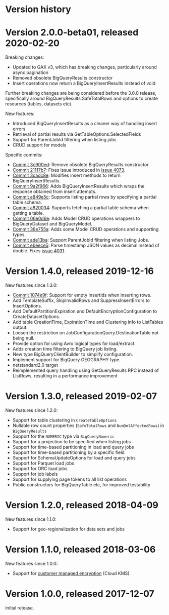 # Version history

# Version 2.0.0-beta01, released 2020-02-20

Breaking changes:

- Updated to GAX v3, which has breaking changes, particularly around async pagination
- Removed obsolete BigQueryResults constructor
- Insert operations now return a BigQueryInsertResults instead of void

Further breaking changes are being considered before the 3.0.0
release, specifically around BigQueryResults.SafeTotalRows and
options to create resources (tables, datasets etc).

New features:

- Introduced BigQueryInsertResults as a cleaner way of handling insert errors
- Retrieval of partial results via GetTableOptions.SelectedFields
- Support for ParentJobId filtering when listing jobs
- CRUD support for models

Specific commits:

- [Commit 3c900ed](https://github.com/googleapis/google-cloud-dotnet/commit/3c900ed): Remove obsolete BigQueryResults constructor
- [Commit 21117b7](https://github.com/googleapis/google-cloud-dotnet/commit/21117b7): Fixes issue introduced in [issue 4073](https://github.com/googleapis/google-cloud-dotnet/issues/4073).
- [Commit 3cadc8e](https://github.com/googleapis/google-cloud-dotnet/commit/3cadc8e): Modifies insert methods to return BigQueryInsertResults.
- [Commit 9a2f966](https://github.com/googleapis/google-cloud-dotnet/commit/9a2f966): Adds BigQueryInsertResults which wraps the response obtained from insert attempts.
- [Commit a849e5c](https://github.com/googleapis/google-cloud-dotnet/commit/a849e5c): Supports listing partial rows by specifying a partial table schema.
- [Commit a820034](https://github.com/googleapis/google-cloud-dotnet/commit/a820034): Supports fetching a partial table schema when getting a table.
- [Commit 06e0d6e](https://github.com/googleapis/google-cloud-dotnet/commit/06e0d6e): Adds Model CRUD operations wrappers to BigQueryDataset and BigQueryModel.
- [Commit 38e755a](https://github.com/googleapis/google-cloud-dotnet/commit/38e755a): Adds some Model CRUD operations and supporting types.
- [Commit ade13ba](https://github.com/googleapis/google-cloud-dotnet/commit/ade13ba): Support ParentJobId filtering when listing Jobs.
- [Commit ebeece5](https://github.com/googleapis/google-cloud-dotnet/commit/ebeece5): Parse timestamp JSON values as decimal instead of double. Fixes [issue 4031](https://github.com/googleapis/google-cloud-dotnet/issues/4031).

# Version 1.4.0, released 2019-12-16

New features since 1.3.0:

- [Commit 1074e9f](https://github.com/googleapis/google-cloud-dotnet/commit/1074e9f): Support for empty InsertIds when inserting rows.
- Add TemplateSuffix, SkipInvalidRows and SuppressInsertErrors to InsertOptions.
- Add DefaultPartitionExpiration and DefaultEncryptionConfiguration to CreateDatasetOptions.
- Add table CreationTime, ExpirationTime and Clustering info to ListTables output.
- Loosen the restriction on JobConfigurationQuery.DestinationTable not being null.
- Provide option for using Avro logical types for load/extract.
- Adds creation time filtering to BigQuery job listing.
- New type BigQueryClientBuilder to simplify configuration.
- Implement support for BigQuery GEOGRAPHY type.
- netstandard2.0 target
- Reimplemented query handling using GetQueryResults RPC instead of ListRows,
  resulting in a performance improvement

# Version 1.3.0, released 2019-02-07

New features since 1.2.0:

- Support for table clustering in `CreateTableOptions`
- Nullable row count properties (`SafeTotalRows` and `NumDmlAffectedRows`) in `BigQueryResults`
- Support for the `NUMERIC` type via `BigQueryNumeric`
- Support for a projection to be specified when listing jobs
- Support for time-based partitioning in load and query jobs
- Support for time-based partitioning by a specific field
- Support for SchemaUpdateOptions for load and query jobs
- Support for Parquet load jobs
- Support for ORC load jobs
- Support for job labels
- Support for supplying page tokens to all list operations
- Public constructors for BigQueryTable etc, for improved testability

# Version 1.2.0, released 2018-04-09

New features since 1.1.0:

- Support for geo-regionalization for data sets and jobs

# Version 1.1.0, released 2018-03-06

New features since 1.0.0:

- Support for [customer managed encryption](https://cloud.google.com/bigquery/docs/customer-managed-encryption)
  (Cloud KMS)

# Version 1.0.0, released 2017-12-07

Initial release.

